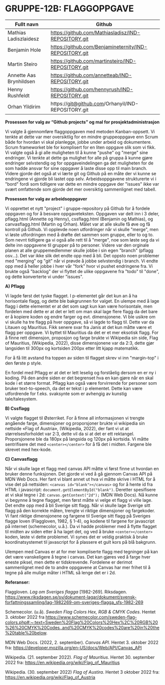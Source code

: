 # GRUPPE-12B: FLAGGOPPGAVE

| Fullt navn |	Github |
| -----------| --------- |
| Mathias Ladiszlaidesz |	https://github.com/Mathiasladisz/IND-REPOSITORY.git |
| Benjamin Hole |	https://github.com/Benjamineternity/IND-REPOSITORY.git |
| Martin Steiro |	https://github.com/martinsteiro/IND-REPOSITORY.git |
| Annette Aas Brynhildsen	| https://github.com/annetteab/IND-REPOSITORY.git |
| Henny Rushfeldt |	https://github.com/hennyrush/IND-REPOSITORY.git |
| Orhan Yildirim |	https://git@github.com/Orhanyil/IND-REPOSITORY.git |


**Prosessen for valg av “Github projects” og mal for prosjektadministrasjon**

Vi valgte å gjennomføre flaggoppgaven med metoden Kanban-oppsett. Vi tenkte at dette var mer oversiktlig for en mindre gruppeoppgave enn Scrum både for hvordan vi skal planlegge, jobbe under arbeid og dokumentere. Scrum frameworket ble for komplisert for en liten oppgave slik som vi fikk. Vi valgte også å gi alle muligheten til å kunne "pushe" og "merge" sine endringer. Vi tenkte at dette ga mulighet for alle på gruppa å kunne gjøre endringer selvstendig og for oppgaveindelingen ga det muligheten for de som hadde ansvar for sine oppgaver å laste disse opp til main branch. Videre gjorde det også at vi lærte git og Github på en måte der vi kunne se endringene vi gjorde bli lastet opp selv. Arbeidsoppgavene strukturerte vi i "bord" fordi som tidligere var dette en mindre oppgave der "issues" ikke var svært omfattende som gjorde det mer oversiktig sammenlignet med tabell. 


**Prosessen for valg av arbeidsoppgaver**

Vi opprettet et nytt "project" i gruppe-repository på Github for å fordele oppgaven og for å besvare oppgaveteksten. Oppgaven var delt inn i 3 deler, pflagg.html (Annette og Henny), cssflagg.html (Benjamin og Mathias),  og canvasflagg.html (Martin og Orhan). Målet var at alle skulle få øve og få kontroll på Github. Vi opplevde noen utfordringer når vi skulle "merge", men vi løste utfordringen med å drøfte det sammen som gruppe, eller to og to. Som nevnt tidligere ga vi også alle rett til å "merge", noe som løste seg da vi delte inn oppgavene til grupper på to personer. Videre var den orginale planen at alle gruppemedlemmer skulle jobbe i sin egen "branch" (pflagg osv...). Det var ikke slik det endte opp med å bli. Det oppsto noen problemer med "merging" og "git" når vi prøvde å jobbe selvstendig i branch. Vi endte opp med å heller jobbe i hver vår "fork" hvor vi pushet endringene fra. Vi brukte også "backlog" der vi flyttet de ulike oppgavene fra "todo" til "done", og dette konverterte vi under "issues". 


**A) Pflagg**

Vi lagde først det tyske flagget. I p-elementet går det kun an å ha horisontale flagg, og dette ble bakgrunnen for valget. En ulempe med å lage flagg i dette elementet er at det som sagt kun kan være horisontale, men fordelen med dette er at det er lett om man skal lage flere flagg da det bare er å kopiere koden og endre farger og evt. dimensjonene. 
Vi ble usikre om vi skulle ha tre flagg på hver oppgave, så vi lagde to flagg til. Dette var da Litauen og Mauritius. Fikk senere svar fra Janis at det kun måtte være et flagg per oppgave. Vi byttet til Mauritius da det er et mer eksotisk flagg.
For å finne rett dimensjon, proposjon og farge brukte vi Wikipedia sin side, Flag of Mauritius, (Wikipedia, 2022), disse dimensjonene var da 2:3, dette gjør langsiden til 300px og kortsiden 200px etter litt kjapp matematikk. 

For å få litt avstand fra toppen av siden til flagget skrev vi inn "margin-top" i den første p style. 

En fordel med Pflagg er at det er lett leselig og forståelig dersom en er ny i koding. På den andre siden er det begrenset hva en kan gjøre når en skal kode i et større format. Pflagg kan også være forvirrende for personer som bruker text-to-speech, da det er tekst i p elementet. Dette kan være utfordrende for f.eks. svaksynte som er avhengig av kunstig tale/talesystem. 


**B) Cssflagg**

Vi valgte flagget til Østerriket. For å finne all informasjonen vi trengte angående farge, dimensjoner og proporsjoner brukte vi wikipedia sin nettside «Flag of Austria», (Wikipedia, 2022), der fant vi ut at størrelsesforholdet var 2:3, dette vil da si at det er ett rektangel. Proporsjonene ble da 180px på langsida og 120px på kortsida. Vi måtte sentrifisere det med ```<center></center>``` for å få det i midten. Fargene ble skrevet med hex-kode.


**C) Canvasflagg**

Når vi skulle lage et flagg med canvas API måtte vi først finne ut hvordan en bruker denne funksjonen. Det gjorde vi ved å gå gjennom Canvas API på MDN Web Docs. Her fant vi blant annet ut hva vi måtte skrive i HTML for å vise det på nettsiden: ```<canvas id="blank"></canvas>``` og for å hente id fra HTML i javascript: ```document.getElementById("blank")```. Deretter spesifisere at vi skal tegne i 2d: ```canvas.getContext("2d");``` (MDN Web Docs). Nå kunne vi begynne å tegne flagget, men først måtte vi velge et flagg vi ville lage. Det endte opp med å bli Sverige sitt flagg. Når vi skulle lage Sverige sitt flagg på den korrekte måten, trengte vi riktige dimensjoner og fargekoder. Vi fant riktige dimensjonene og fargene til Sverige sitt flagg på Sveriges flagge loven (Flaggloven, 1982, § 1-4), og  kodene til fargene for javascript på internet (schemecolor, u.å.). Da vi hadde problemer med å flytte flagget til midten av siden etter å ha
laget det, og ved å bruke ```<center></center>``` koden, løste vi dette problemet. Vi synes det er veldig praktisk å bruke koordinatsystemet til javascript for å plassere et gult kors på blå bakgrunn.

Ulempen med Canvas er at for mer kompliserte flagg med tegninger på kan det være vanskeligere å tegne i canvas. Det kan gjøres ved å farge hver eneste piksel, men dette er tidskrevende. Fordelene er derimot sammenlignet med de to andre oppgavene at Canvas har mer frihet til å tegne på alle mulige måter i HTML så lenge det er i 2d. 



**Referanser:**

Flaggloven. *Lag om Sveriges flagga* [1982-269]. Riksdagen. https://www.riksdagen.se/sv/dokument-lagar/dokument/svensk-forfattningssamling/lag-1982269-om-sveriges-flagga_sfs-1982-269

Schemecolor. (u.å). *Sweden Flag Colors Hex, RGB & CMYK Codes*. Hentet 3. oktober 2022 fra https://www.schemecolor.com/sweden-flag-colors.php#:~:text=Sweden%20Flag%20Colors%20Hex%2C%20RGB%20%26%20CMYK%20Codes.,and%20CMYK%20codes%20are%20in%20the%20table%20below.

MDN Web Docs. (2022, 2. september). *Canvas API*. Hentet 3. oktober 2022 fra: https://developer.mozilla.org/en-US/docs/Web/API/Canvas_API

Wikipedia. (21. september 2022). *Flag of Mauritius*. Hentet 30. september 2022 fra:
https://en.wikipedia.org/wiki/Flag_of_Mauritius

Wikipedia. (30. september 2022) *Flag of Austira*. Hentet 3 oktober 2022 fra: https://en.wikipedia.org/wiki/Flag_of_Austria

